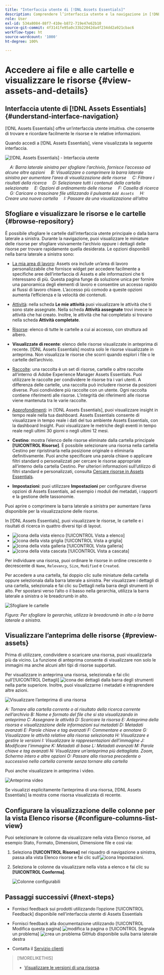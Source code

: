 ```yaml
---
title: "Interfaccia utente di [!DNL Assets Essentials]"
description: Comprendere l’interfaccia utente e la navigazione in [!DNL Assets Essentials].
role: User
exl-id: 534a8084-88f7-410e-b872-719e47e62b10
source-git-commit: 4f3141fe95a0c33b22042da4f234dd2a921cbac6
workflow-type: ht
source-wordcount: '1000'
ht-degree: 100%

---
```


# Accedere ai file e alle cartelle e visualizzare le risorse {#view-assets-and-details}

<!-- TBD: Give screenshots of all views with many assets. Zoom out to showcase how the thumbnails/tiles flow on the UI in different views. -->

<!-- TBD: The options in left sidebar may change. Shared with me and Shared by me are missing for now. Update this section as UI is updated. -->

## Interfaccia utente di [!DNL Assets Essentials] {#understand-interface-navigation}

[!DNL Assets Essentials] offre un’interfaccia utente intuitiva. che consente di trovare e ricordare facilmente le risorse e le relative informazioni.

Quando accedi a [!DNL Assets Essentials], viene visualizzata la seguente interfaccia.

![[!DNL Assets Essentials] - Interfaccia utente](assets/essentials-interface.png)

    *A: Barra laterale sinistra per sfogliare l’archivio, fornisce l’accesso ad alcune altre opzioni*
    *B: Visualizzare o comprimere la barra laterale sinistra per aumentare l’area di visualizzazione delle risorse*
    *C: Filtrare i risultati della ricerca*
    *D: Selezionare tutti i contenuti della cartella selezionata*
    *E: Opzioni di ordinamento delle risorse*
    *F: Casella di ricerca*
    *G: Caricare o trascinare file utilizzando il pulsante `Add Assets`*
    *H: Creare una nuova cartella*
    *I: Passare da una visualizzazione all’altra*

<!-- TBD: Need an embedded video here with narration. It has to be hosted on MPC to be embeddable. -->

## Sfogliare e visualizzare le risorse e le cartelle {#browse-repository}

È possibile sfogliare le cartelle dall’interfaccia utente principale o dalla barra laterale a sinistra. Durante la navigazione, puoi visualizzare le miniature delle risorse per sfogliare visivamente l’archivio oppure i dettagli delle risorse per trovare rapidamente quella desiderata. Le opzioni disponibili nella barra laterale a sinistra sono:

* [La mia area di lavoro](https://experienceleague.adobe.com/docs/experience-manager-assets-essentials/help/my-workspace.html?lang=it): Assets ora include un’area di lavoro personalizzabile che fornisce widget per accedere facilmente a specifiche aree dell’interfaccia di Assets e alle informazioni che ti interessano di più. Questa pagina funge da soluzione unica per fornire una panoramica degli elementi di lavoro e consentire un accesso rapido ai flussi di lavoro chiave. L’accesso più comodo a queste opzioni aumenta l’efficienza e la velocità dei contenuti.
* [Attività](https://experienceleague.adobe.com/docs/experience-manager-assets-essentials/help/my-workspace.html?lang=it): nella scheda **Le mie attività** puoi visualizzare le attività che ti sono state assegnate. Nella scheda **Attività assegnate** trovi invece le attività che hai creato. Inoltre, le attività che hai completato si trovano nella scheda **Attività completate**.
* [Risorse](https://experienceleague.adobe.com/docs/experience-manager-assets-essentials/help/manage-organize.html?lang=it): elenco di tutte le cartelle a cui ai accesso, con struttura ad albero.
* **Visualizzate di recente**: elenco delle risorse visualizzate in anteprima di recente. [!DNL Assets Essentials] mostra solo le risorse visualizzate in anteprima. Non visualizza le risorse che scorri quando esplori i file o le cartelle dell’archivio.
* [Raccolte](https://experienceleague.adobe.com/docs/experience-manager-assets-essentials/help/manage-collections.html?lang=it): una raccolta è un set di risorse, cartelle o altre raccolte all’interno di Adobe Experience Manager Assets Essentials. Puoi utilizzare le raccolte per condividere le risorse tra i vari utenti. A differenza delle cartelle, una raccolta può includere risorse da posizioni diverse. Puoi condividere più raccolte con un utente. Ogni raccolta contiene riferimenti alle risorse. L’integrità dei riferimenti alle risorse viene mantenuta tra le varie raccolte.

* [Approfondimenti](https://experienceleague.adobe.com/docs/experience-manager-assets-essentials/help/manage-reports.html?lang=it#view-live-statistics): in [!DNL Assets Essentials], puoi visualizzare insight in tempo reale nella tua dashboard. Assets Essentials consente di visualizzare in tempo reale i dati del tuo ambiente Assets Essentials, con la dashboard Insight. Puoi visualizzare le metriche degli eventi in tempo reale negli ultimi 30 giorni o negli ultimi 12 mesi.
* **Cestino**: mostra l’elenco delle risorse eliminate dalla cartella principale **[!UICONTROL Risorse]**. È possibile selezionare una risorsa nella cartella Cestino per ripristinarla nella posizione originale o eliminarla definitivamente. Puoi anche specificare una parola chiave o applicare filtri standard o personalizzati per cercare le risorse appropriate all’interno della cartella Cestino. Per ulteriori informazioni sull’utilizzo di filtri standard e personalizzati, consulta [Cercare risorse in Assets Essentials](search.md).
* **Impostazioni**: puoi utilizzare **Impostazioni** per configurare diverse opzioni di Assets Essentials, ad esempio i moduli dei metadati, i rapporti e la gestione delle tassonomie.

<!-- TBD: Not sure if we want to publish these right now. CC Libs are beta as per Greg.
* **Libraries**: Access to [!DNL Adobe Creative Cloud Team] (CCT) Libraries view. This view is visible only if the user is entitled to CCT Libraries.
-->

<!-- TBD: My Work Space shows task inbox and it is not visible on AEM Cloud Demos as of now. It is the source of truth server hence not documenting My Work Space option for now.
-->

Puoi aprire o comprimere la barra laterale a sinistra per aumentare l’area disponibile per la visualizzazione delle risorse.

In [!DNL Assets Essentials], puoi visualizzare le risorse, le cartelle e i risultati di ricerca in quattro diversi tipi di layout.

* ![icona della vista elenco](assets/do-not-localize/list-view.png) [!UICONTROL Vista a elenco]
* ![icona della vista griglia](assets/do-not-localize/grid-view.png) [!UICONTROL Vista a griglia]
* ![icona della vista galleria](assets/do-not-localize/gallery-view.png) [!UICONTROL Vista galleria]
* ![icona della vista cascata](assets/do-not-localize/waterfall-view.png) [!UICONTROL Vista a cascata]

Per individuare una risorsa, puoi ordinare le risorse in ordine crescente o decrescente di `Name`, `Relevancy`, `Size`, `Modified` e `Created`.

Per accedere a una cartella, fai doppio clic sulle miniature della cartella oppure selezionala dalla barra laterale a sinistra. Per visualizzare i dettagli di una cartella, selezionala e fai clic su Dettagli nella barra degli strumenti in alto. Per spostarsi verso l’alto o il basso nella gerarchia, utilizza la barra laterale a sinistra o le breadcrumb in alto.

![Sfogliare le cartelle](assets/browsing-folders.png)

*Figura: Per sfogliare la gerarchia, utilizza le breadcrumb in alto o la barra laterale a sinistra.*

## Visualizzare l’anteprima delle risorse {#preview-assets}

Prima di utilizzare, condividere o scaricare una risorsa, puoi visualizzarla più da vicino. La funzione di anteprima consente di visualizzare non solo le immagini ma anche alcuni altri tipi di risorse supportati.

Per visualizzare in anteprima una risorsa, selezionala e fai clic sull’[!UICONTROL Dettagli] ![icona dei dettagli](assets/do-not-localize/edit-in-icon.png) dalla barra degli strumenti nella parte superiore. Inoltre, puoi visualizzarne i metadati e intraprendere altre azioni.

![Visualizzare l’anteprima di una risorsa](assets/preview-asset-2.png)

*A: Tornare alla cartella corrente o al risultato della ricerca corrente nell’archivio*
*B: Nome e formato del file che si sta visualizzando in anteprima*
*C: Assegnare le attività*
*D: Scaricare la risorsa*
*E: Anteprima della risorsa e visualizzazione delle informazioni sui metadati*
*D: Metadati avanzati*
*E: Parole chiave e tag avanzati*
*F: Commentare e annotare*
*G: Visualizzare le attività relative alla risorsa selezionata*
*H: Visualizzare e gestire le versioni*
*I: Visualizzare le rappresentazioni dell’immagine*
*J: Modificare l’immagine*
*K: Metadati di base*
*L: Metadati avanzati*
*M: Parole chiave e tag avanzati*
*N: Visualizzare un’anteprima più dettagliata. Zoom, Schermo intero e altre opzioni*
*O: Passare alla risorsa precedente o successiva nella cartella corrente senza tornare alla cartella*

Puoi anche visualizzare in anteprima i video.

![Anteprima video](/help/using/assets/preview-video.png)

Se visualizzi esplicitamente l’anteprima di una risorsa, [!DNL Assets Essentials] la mostra come risorsa visualizzata di recente.

<!-- TBD: Describe the options.

Explicitly previewed assets are displayed as recently viewed assets. Give screenshot of this.
Other use cases after previewing.
-->

## Configurare la visualizzazione delle colonne per la vista Elenco risorse {#configure-columns-list-view}

Puoi selezionare le colonne da visualizzare nella vista Elenco risorse, ad esempio Stato, Formato, Dimensioni, Dimensione file e così via:

1. Seleziona **[!UICONTROL Risorse]** nel riquadro di navigazione a sinistra, passa alla vista Elenco risorse e fai clic sull’![icona Impostazioni](assets/settings-icon.svg).

1. Seleziona le colonne da visualizzare nella vista a elenco e fai clic su **[!UICONTROL Conferma]**.

   ![Colonne configurabili](/help/using/assets/configure-columns.png)

## Passaggi successivi {#next-steps}

* Fornisci feedback sui prodotti utilizzando l’opzione [!UICONTROL Feedback] disponibile nell’interfaccia utente di Assets Essentials

* Fornisci feedback alla documentazione utilizzando [!UICONTROL Modifica questa pagina] ![modifica la pagina](assets/do-not-localize/edit-page.png) o [!UICONTROL Segnala un problema] ![crea un problema GitHub](assets/do-not-localize/github-issue.png) disponibile sulla barra laterale destra

* Contatta il [Servizio clienti](https://experienceleague.adobe.com/?support-solution=General&amp;lang=it#support)

>[!MORELIKETHIS]
>
>* [Visualizzare le versioni di una risorsa](/help/using/manage-organize.md#view-versions).
